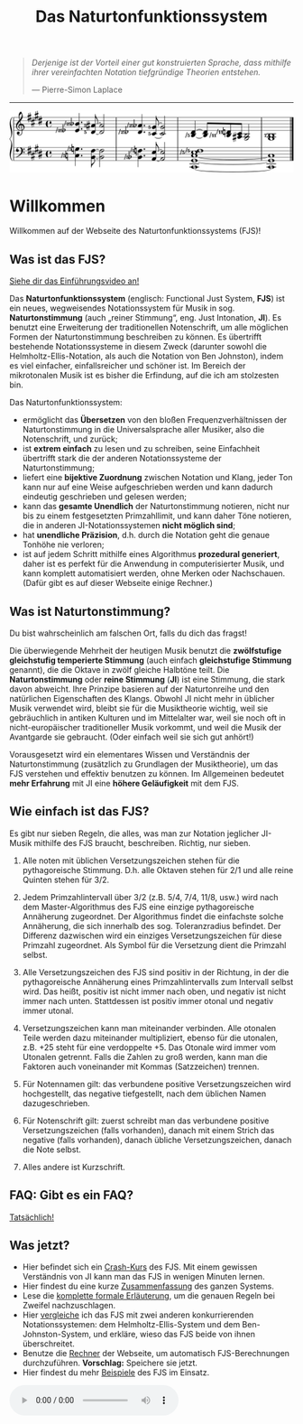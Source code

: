 ﻿---
title: Das Naturtonfunktionssystem
---

> *Derjenige ist der Vorteil einer gut konstruierten Sprache, dass mithilfe ihrer vereinfachten Notation tiefgründige Theorien entstehen.*
>
> — Pierre-Simon Laplace

---

<img src="../assets/index/impression.svg" alt="So sieht das FJS aus!">

# Willkommen

Willkommen auf der Webseite des Naturtonfunktionssystems (FJS)!

## Was ist das FJS?

[Siehe dir das Einführungsvideo an!](https://youtu.be/38I3cylJlW4)

Das **Naturtonfunktionssystem** (englisch: Functional Just System, **FJS**) ist ein neues, wegweisendes Notationssystem für Musik in sog. **Naturtonstimmung** (auch „reiner Stimmung“, eng. Just Intonation, **JI**). Es benutzt eine Erweiterung der traditionellen Notenschrift, um alle möglichen Formen der Naturtonstimmung beschreiben zu können. Es übertrifft bestehende Notationssysteme in diesem Zweck (darunter sowohl die Helmholtz-Ellis-Notation, als auch die Notation von Ben Johnston), indem es viel einfacher, einfallsreicher und schöner ist. Im Bereich der mikrotonalen Musik ist es bisher die Erfindung, auf die ich am stolzesten bin.

Das Naturtonfunktionssystem:

- ermöglicht das **Übersetzen** von den bloßen Frequenzverhältnissen der Naturtonstimmung in die Universalsprache aller Musiker, also die Notenschrift, und zurück;
- ist **extrem einfach** zu lesen und zu schreiben, seine Einfachheit übertrifft stark die der anderen Notationssysteme der Naturtonstimmung;
- liefert eine **bijektive Zuordnung** zwischen Notation und Klang, jeder Ton kann nur auf eine Weise aufgeschrieben werden und kann dadurch eindeutig geschrieben und gelesen werden;
- kann das **gesamte Unendlich** der Naturtonstimmung notieren, nicht nur bis zu einem festgesetzten Primzahllimit, und kann daher Töne notieren, die in anderen JI-Notationssystemen **nicht möglich sind**;
- hat **unendliche Präzision**, d.h. durch die Notation geht die genaue Tonhöhe nie verloren;
- ist auf jedem Schritt mithilfe eines Algorithmus **prozedural generiert**, daher ist es perfekt für die Anwendung in computerisierter Musik, und kann komplett automatisiert werden, ohne Merken oder Nachschauen. (Dafür gibt es auf dieser Webseite einige Rechner.)

## Was ist Naturtonstimmung?

Du bist wahrscheinlich am falschen Ort, falls du dich das fragst!

Die überwiegende Mehrheit der heutigen Musik benutzt die **zwölfstufige gleichstufig temperierte Stimmung** (auch einfach **gleichstufige Stimmung** genannt), die die Oktave in zwölf gleiche Halbtöne teilt. Die **Naturtonstimmung** oder **reine Stimmung** (**JI**) ist eine Stimmung, die stark davon abweicht. Ihre Prinzipe basieren auf der Naturtonreihe und den natürlichen Eigenschaften des Klangs. Obwohl JI nicht mehr in üblicher Musik verwendet wird, bleibt sie für die Musiktheorie wichtig, weil sie gebräuchlich in antiken Kulturen und im Mittelalter war, weil sie noch oft in nicht-europäischer traditioneller Musik vorkommt, und weil die Musik der Avantgarde sie gebraucht. (Oder einfach weil sie sich gut anhört!)

Vorausgesetzt wird ein elementares Wissen und Verständnis der Naturtonstimmung (zusätzlich zu Grundlagen der Musiktheorie), um das FJS verstehen und effektiv benutzen zu können. Im Allgemeinen bedeutet **mehr Erfahrung** mit JI eine **höhere Geläufigkeit** mit dem FJS.

## Wie einfach ist das FJS?

Es gibt nur sieben Regeln, die alles, was man zur Notation jeglicher JI-Musik mithilfe des FJS braucht, beschreiben. Richtig, nur sieben.

1. Alle noten mit üblichen Versetzungszeichen stehen für die pythagoreische Stimmung. D.h. alle Oktaven stehen für 2/1 und alle reine Quinten stehen für 3/2.

2. Jedem Primzahlintervall über 3/2 (z.B. 5/4, 7/4, 11/8, usw.) wird nach dem Master-Algorithmus des FJS eine einzige pythagoreische Annäherung zugeordnet. Der Algorithmus findet die einfachste solche Annäherung, die sich innerhalb des sog. Toleranzradius befindet. Der Differenz dazwischen wird ein einziges Versetzungszeichen für diese Primzahl zugeordnet. Als Symbol für die Versetzung dient die Primzahl selbst.

3. Alle Versetzungszeichen des FJS sind positiv in der Richtung, in der die pythagoreische Annäherung eines Primzahlintervalls zum Intervall selbst wird. Das heißt, positiv ist nicht immer nach oben, und negativ ist nicht immer nach unten. Stattdessen ist positiv immer otonal und negativ immer utonal.

4. Versetzungszeichen kann man miteinander verbinden. Alle otonalen Teile werden dazu miteinander multipliziert, ebenso für die utonalen, z.B. +25 steht für eine verdoppelte +5. Das Otonale wird immer vom Utonalen getrennt. Falls die Zahlen zu groß werden, kann man die Faktoren auch voneinander mit Kommas (Satzzeichen) trennen.

5. Für Notennamen gilt: das verbundene positive Versetzungszeichen wird hochgestellt, das negative tiefgestellt, nach dem üblichen Namen dazugeschrieben.

6. Für Notenschrift gilt: zuerst schreibt man das verbundene positive Versetzungszeichen (falls vorhanden), danach mit einem Strich das negative (falls vorhanden), danach übliche Versetzungszeichen, danach die Note selbst.

7. Alles andere ist Kurzschrift.

## FAQ: Gibt es ein FAQ?

[Tatsächlich!](faq.html)

## Was jetzt?

- Hier befindet sich ein [Crash-Kurs](crash.html) des FJS. Mit einem gewissen Verständnis von JI kann man das FJS in wenigen Minuten lernen.
- Hier findest du eine kurze [Zusammenfassung](summary.html) des ganzen Systems.
- Lese die [komplette formale Erläuterung](rules.html), um die genauen Regeln bei Zweifel nachzuschlagen.
- Hier [vergleiche](compare.html) ich das FJS mit zwei anderen konkurrierenden Notationssystemen: dem Helmholtz-Ellis-System und dem Ben-Johnston-System, und erkläre, wieso das FJS beide von ihnen überschreitet.
- Benutze die [Rechner](calc.html) der Webseite, um automatisch FJS-Berechnungen durchzuführen. **Vorschlag:** Speichere sie jetzt.
- Hier findest du mehr [Beispiele](examples.html) des FJS im Einsatz.

<audio controls><source src="../assets/index/impression.mp3" type="audio/mpeg"></audio>
